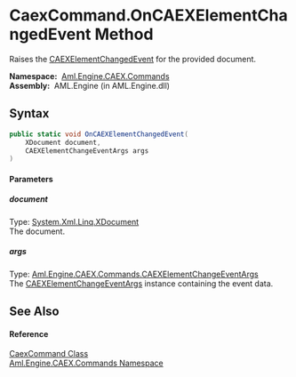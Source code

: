 CaexCommand.OnCAEXElementChangedEvent Method
============================================
Raises the [CAEXElementChangedEvent][1] for the provided document.

  **Namespace:**  [Aml.Engine.CAEX.Commands][2]  
  **Assembly:**  AML.Engine (in AML.Engine.dll)

Syntax
------

```csharp
public static void OnCAEXElementChangedEvent(
	XDocument document,
	CAEXElementChangeEventArgs args
)
```

#### Parameters

##### *document*
Type: [System.Xml.Linq.XDocument][3]  
The document.

##### *args*
Type: [Aml.Engine.CAEX.Commands.CAEXElementChangeEventArgs][4]  
The [CAEXElementChangeEventArgs][4] instance containing the event data.


See Also
--------

#### Reference
[CaexCommand Class][5]  
[Aml.Engine.CAEX.Commands Namespace][2]  

[1]: CAEXElementChangedEvent.md
[2]: ../README.md
[3]: https://docs.microsoft.com/dotnet/api/system.xml.linq.xdocument
[4]: ../CAEXElementChangeEventArgs/README.md
[5]: README.md
[6]: https://www.automationml.org
[7]: ../../icons/logoShade.png